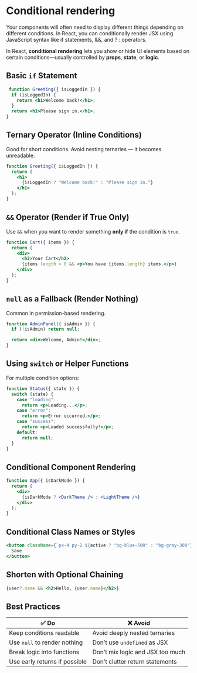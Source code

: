 # Conditional rendering

Your components will often need to display different things depending on different conditions. In React, you can conditionally render JSX using JavaScript syntax like if statements, &&, and ? : operators.

In React, **conditional rendering** lets you show or hide UI elements based on certain conditions—usually controlled by **props**, **state**, or **logic**.

## Basic `if` Statement

```jsx
 function Greeting({ isLoggedIn }) {
  if (isLoggedIn) {
    return <h1>Welcome back!</h1>;
  }
  return <h1>Please sign in.</h1>;
}

```

## Ternary Operator (Inline Conditions)

Good for short conditions. Avoid nesting ternaries — it becomes unreadable.

```jsx
function Greeting({ isLoggedIn }) {
  return (
    <h1>
      {isLoggedIn ? "Welcome back!" : "Please sign in."}
    </h1>
  );
}
```

## `&&` Operator (Render if True Only)

Use `&&` when you want to render something **only if** the condition is `true`.

```jsx
function Cart({ items }) {
  return (
    <div>
      <h2>Your Cart</h2>
      {items.length > 0 && <p>You have {items.length} items.</p>}
    </div>
  );
}
```

## `null` as a Fallback (Render Nothing)

Common in permission-based rendering.

```jsx
function AdminPanel({ isAdmin }) {
  if (!isAdmin) return null;

  return <div>Welcome, Admin!</div>;
}

```

## Using `switch` or Helper Functions

For multiple condition options:

```jsx
function Status({ state }) {
  switch (state) {
    case "loading":
      return <p>Loading...</p>;
    case "error":
      return <p>Error occurred.</p>;
    case "success":
      return <p>Loaded successfully!</p>;
    default:
      return null;
  }
}
```

## Conditional Component Rendering

```jsx
function App({ isDarkMode }) {
  return (
    <div>
      {isDarkMode ? <DarkTheme /> : <LightTheme />}
    </div>
  );
}
```

## Conditional Class Names or Styles

```jsx
<button className={`px-4 py-2 ${active ? "bg-blue-500" : "bg-gray-300"}`}>
  Save
</button>

```

## Shorten with Optional Chaining

```jsx
{user?.name && <h2>Hello, {user.name}</h2>}

```

## Best Practices

| ✅ Do | ❌ Avoid |
| --- | --- |
| Keep conditions readable | Avoid deeply nested ternaries |
| Use `null` to render nothing | Don’t use `undefined` as JSX |
| Break logic into functions | Don’t mix logic and JSX too much |
| Use early returns if possible | Don’t clutter return statements |